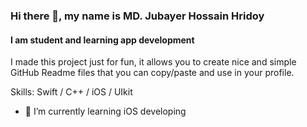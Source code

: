 ### Hi there 👋, my name is MD. Jubayer Hossain Hridoy
#### I am student and learning app development

I made this project just for fun, it allows you to create nice and simple GitHub Readme files that you can copy/paste and use in your profile.

Skills: Swift / C++ / iOS / UIkit 

- 🌱 I’m currently learning iOS developing 
